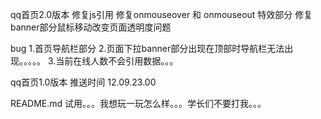 qq首页2.0版本
修复js引用
修复onmouseover 和 onmouseout 特效部分
修复banner部分鼠标移动改变页面透明度问题

bug  1.首页导航栏部分
     2.页面下拉banner部分出现在顶部时导航栏无法出现。。。。。
     3.当前在线人数不会引用数据。。。

qq首页1.0版本
推送时间 12.09.23.00

README.md 试用。。。我想玩一玩怎么样。。。学长们不要打我。。。